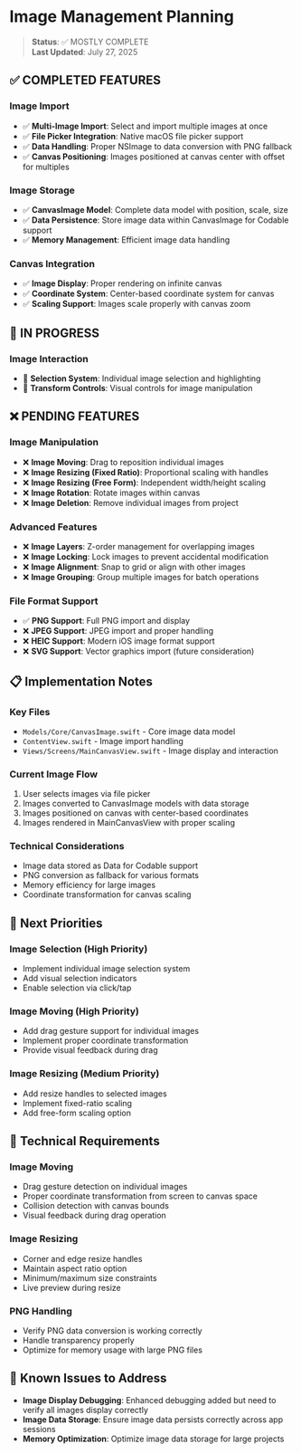 # Image Management Planning

> **Status**: ✅ MOSTLY COMPLETE  
> **Last Updated**: July 27, 2025

## ✅ **COMPLETED FEATURES**

### Image Import

- ✅ **Multi-Image Import**: Select and import multiple images at once
- ✅ **File Picker Integration**: Native macOS file picker support
- ✅ **Data Handling**: Proper NSImage to data conversion with PNG fallback
- ✅ **Canvas Positioning**: Images positioned at canvas center with offset for multiples

### Image Storage

- ✅ **CanvasImage Model**: Complete data model with position, scale, size
- ✅ **Data Persistence**: Store image data within CanvasImage for Codable support
- ✅ **Memory Management**: Efficient image data handling

### Canvas Integration

- ✅ **Image Display**: Proper rendering on infinite canvas
- ✅ **Coordinate System**: Center-based coordinate system for canvas
- ✅ **Scaling Support**: Images scale properly with canvas zoom

## 🔄 **IN PROGRESS**

### Image Interaction

- 🔄 **Selection System**: Individual image selection and highlighting
- 🔄 **Transform Controls**: Visual controls for image manipulation

## ❌ **PENDING FEATURES**

### Image Manipulation

- ❌ **Image Moving**: Drag to reposition individual images
- ❌ **Image Resizing (Fixed Ratio)**: Proportional scaling with handles
- ❌ **Image Resizing (Free Form)**: Independent width/height scaling
- ❌ **Image Rotation**: Rotate images within canvas
- ❌ **Image Deletion**: Remove individual images from project

### Advanced Features

- ❌ **Image Layers**: Z-order management for overlapping images
- ❌ **Image Locking**: Lock images to prevent accidental modification
- ❌ **Image Alignment**: Snap to grid or align with other images
- ❌ **Image Grouping**: Group multiple images for batch operations

### File Format Support

- ✅ **PNG Support**: Full PNG import and display
- ❌ **JPEG Support**: JPEG import and proper handling
- ❌ **HEIC Support**: Modern iOS image format support
- ❌ **SVG Support**: Vector graphics import (future consideration)

## 📋 **Implementation Notes**

### Key Files

- `Models/Core/CanvasImage.swift` - Core image data model
- `ContentView.swift` - Image import handling
- `Views/Screens/MainCanvasView.swift` - Image display and interaction

### Current Image Flow

1. User selects images via file picker
2. Images converted to CanvasImage models with data storage
3. Images positioned on canvas with center-based coordinates
4. Images rendered in MainCanvasView with proper scaling

### Technical Considerations

- Image data stored as Data for Codable support
- PNG conversion as fallback for various formats
- Memory efficiency for large images
- Coordinate transformation for canvas scaling

## 🎯 **Next Priorities**

### Image Selection (High Priority)

- Implement individual image selection system
- Add visual selection indicators
- Enable selection via click/tap

### Image Moving (High Priority)

- Add drag gesture support for individual images
- Implement proper coordinate transformation
- Provide visual feedback during drag

### Image Resizing (Medium Priority)

- Add resize handles to selected images
- Implement fixed-ratio scaling
- Add free-form scaling option

## 📝 **Technical Requirements**

### Image Moving

- Drag gesture detection on individual images
- Proper coordinate transformation from screen to canvas space
- Collision detection with canvas bounds
- Visual feedback during drag operation

### Image Resizing

- Corner and edge resize handles
- Maintain aspect ratio option
- Minimum/maximum size constraints
- Live preview during resize

### PNG Handling

- Verify PNG data conversion is working correctly
- Handle transparency properly
- Optimize for memory usage with large PNG files

## 🚨 **Known Issues to Address**

- **Image Display Debugging**: Enhanced debugging added but need to verify all images display correctly
- **Image Data Storage**: Ensure image data persists correctly across app sessions
- **Memory Optimization**: Optimize image data storage for large projects

